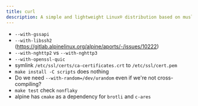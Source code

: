 ```yaml
---
title: curl
description: A simple and lightweight Linux® distribution based on musl libc and toybox
---
```


- `--with-gssapi`
- `--with-libssh2` (https://gitlab.alpinelinux.org/alpine/aports/-/issues/10222)
- `--with-nghttp2` vs `--with-nghttp3`
- `--with-openssl-quic`
- symlink `/etc/ssl/certs/ca-certificates.crt` to `/etc/ssl/cert.pem`
- `make install -C scripts` does nothing
- Do we need `--with-random=/dev/urandom` even if we're not cross-compiling?
- `make test` check `nonflaky`
- alpine has `cmake` as a dependency for `brotli` and `c-ares`
